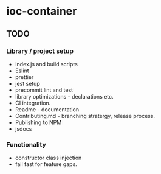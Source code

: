 # ioc-container


## TODO

### Library / project setup
* index.js and build scripts
* Eslint
* prettier
* jest setup
* precommit lint and test
* library optimizations - declarations etc.
* CI integration.
* Readme - documentation
* Contributing.md  - branching stratergy, release process.
* Publishing to NPM
* jsdocs



### Functionality
* constructor class injection
* fail fast for feature gaps.
